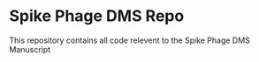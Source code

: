 # Spike Phage DMS Repo

This repository contains all code relevent to the Spike Phage DMS Manuscript
